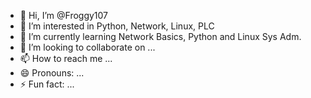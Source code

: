 - 👋 Hi, I’m @Froggy107
- 👀 I’m interested in Python, Network, Linux, PLC
- 🌱 I’m currently learning Network Basics, Python and Linux Sys Adm.
- 💞️ I’m looking to collaborate on ...
- 📫 How to reach me ...
- 😄 Pronouns: ...
- ⚡ Fun fact: ...

<!---
Froggy107/Froggy107 is a ✨ special ✨ repository because its `README.md` (this file) appears on your GitHub profile.
You can click the Preview link to take a look at your changes.
--->
